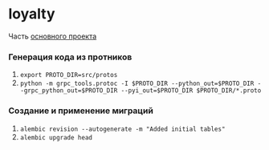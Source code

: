 # loyalty

Часть [основного проекта](https://github.com/cmrd-a/graduate_work)

### Генерация кода из протников
1. `export PROTO_DIR=src/protos`
2. `python -m grpc_tools.protoc -I $PROTO_DIR --python_out=$PROTO_DIR --grpc_python_out=$PROTO_DIR --pyi_out=$PROTO_DIR $PROTO_DIR/*.proto`

### Создание и применение миграций
1. `alembic revision --autogenerate -m "Added initial tables"`
2. `alembic upgrade head`